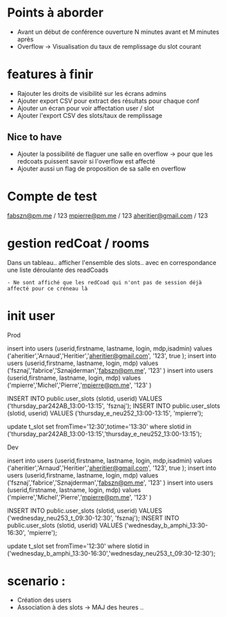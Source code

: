 # Points à aborder

 - Avant un début de conférence ouverture N minutes avant et M minutes après
 - Overflow -> Visualisation du taux de remplissage du slot courant


# features à finir

 - Rajouter les droits de visibilité sur les écrans admins
 - Ajouter export CSV pour extract des résultats pour chaque conf
 - Ajouter un écran pour voir affectation user / slot
 - Ajouter l'export CSV des slots/taux de remplissage

## Nice to have
 - Ajouter la possibilité de flaguer une salle en overflow -> pour que les redcoats puissent savoir si l'overflow est affecté
 - Ajouter aussi un flag de proposition de sa salle en overflow

# Compte de test

fabszn@pm.me / 123
mpierre@pm.me / 123
aheritier@gmail.com / 123



# gestion redCoat / rooms

Dans un tableau.. afficher l'ensemble des slots.. avec en correspondance une liste déroulante des readCoads

    - Ne sont affiché que les redCoad qui n'ont pas de session déjà affecté pour ce créneau là
    


# init user 
Prod

insert into users (userid,firstname, lastname, login, mdp,isadmin) values ('aheritier','Arnaud','Heritier','aheritier@gmail.com', '123', true );
insert into users (userid,firstname, lastname, login, mdp) values ('fsznaj','fabrice','Sznajderman','fabszn@pm.me', '123' )
insert into users (userid,firstname, lastname, login, mdp) values ('mpierre','Michel','Pierre','mpierre@pm.me', '123' )

INSERT INTO public.user_slots (slotid, userid) VALUES ('thursday_par242AB_13:00-13:15', 'fsznaj');
INSERT INTO public.user_slots (slotid, userid) VALUES ('thursday_e_neu252_13:00-13:15', 'mpierre');

update t_slot set fromTime='12:30',totime='13:30' where slotid in ('thursday_par242AB_13:00-13:15','thursday_e_neu252_13:00-13:15');


Dev


insert into users (userid,firstname, lastname, login, mdp,isadmin) values ('aheritier','Arnaud','Heritier','aheritier@gmail.com', '123', true );
insert into users (userid,firstname, lastname, login, mdp) values ('fsznaj','fabrice','Sznajderman','fabszn@pm.me', '123' )
insert into users (userid,firstname, lastname, login, mdp) values ('mpierre','Michel','Pierre','mpierre@pm.me', '123' )

INSERT INTO public.user_slots (slotid, userid) VALUES ('wednesday_neu253_t_09:30-12:30', 'fsznaj');
INSERT INTO public.user_slots (slotid, userid) VALUES ('wednesday_b_amphi_13:30-16:30', 'mpierre');

update t_slot set fromTime='12:30' where slotid in ('wednesday_b_amphi_13:30-16:30','wednesday_neu253_t_09:30-12:30');

# scenario : 

 - Création des users
 - Association à des slots -> MAJ des heures ..


